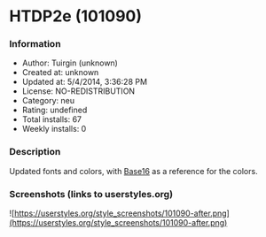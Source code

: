 # HTDP2e (101090)

### Information
- Author: Tuirgin (unknown)
- Created at: unknown
- Updated at: 5/4/2014, 3:36:28 PM
- License: NO-REDISTRIBUTION
- Category: neu
- Rating: undefined
- Total installs: 67
- Weekly installs: 0


### Description
Updated fonts and colors, with <a href="https://github.com/chriskempson/base16">Base16</a> as a reference for the colors.


### Screenshots (links to userstyles.org)
![https://userstyles.org/style_screenshots/101090-after.png](https://userstyles.org/style_screenshots/101090-after.png)


